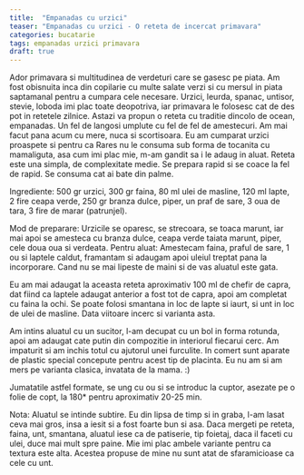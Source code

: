 ```yaml
---
title:  "Empanadas cu urzici"
teaser: "Empanadas cu urzici - O reteta de incercat primavara"
categories: bucatarie
tags: empanadas urzici primavara
draft: true
---
```


Ador primavara si multitudinea de verdeturi care se gasesc pe piata. Am fost obisnuita inca din copilarie cu multe salate verzi si cu mersul in piata saptamanal pentru a cumpara cele necesare.
Urzici, leurda, spanac, untisor, stevie, loboda imi plac toate deopotriva, iar primavara le folosesc cat de des pot in retetele zilnice.
Astazi va propun o reteta cu traditie dincolo de ocean, empanadas. Un fel de langosi umplute cu fel de fel de amestecuri. Am mai facut pana acum cu mere, nuca si scortisoara.
Eu am cumparat urzici proaspete si pentru ca Rares nu le consuma sub forma de tocanita cu mamaliguta, asa cum imi plac mie, m-am gandit sa i le adaug in aluat.
Reteta este una simpla, de complexitate medie. Se prepara rapid si se coace la fel de rapid. Se consuma cat ai bate din palme.

Ingrediente: 500 gr urzici, 300 gr faina, 80 ml ulei de masline, 120 ml lapte, 2 fire ceapa verde, 250 gr branza dulce, piper, un praf de sare, 3 oua de tara, 3 fire de marar (patrunjel).


Mod de preparare: Urzicile se oparesc, se strecoara, se toaca marunt, iar mai apoi se amesteca cu branza dulce, ceapa verde taiata marunt, piper, cele doua oua si verdeata.
Pentru aluat: Amestecam faina, praful de sare, 1 ou si laptele caldut, framantam si adaugam apoi uleiul treptat pana la incorporare. Cand nu se mai lipeste de maini si de vas aluatul este gata. 

Eu am mai adaugat la aceasta reteta aproximativ 100 ml de chefir de capra, dat fiind ca laptele adaugat anterior a fost tot de capra, apoi am completat cu faina la ochi. Se poate folosi smantana in loc de lapte si iaurt, si unt in loc de ulei de masline. Data viitoare incerc si varianta asta.

Am intins aluatul cu un sucitor, l-am decupat cu un bol in forma rotunda, apoi am adaugat cate putin din compozitie in interiorul fiecarui cerc. Am impaturit si am inchis totul cu ajutorul unei furculite. In comert sunt aparate de plastic special concepute pentru acest tip de placinta. Eu nu am si am mers pe varianta clasica, invatata de la mama. :)

Jumatatile astfel formate, se ung cu ou si se introduc la cuptor, asezate pe o folie de copt, la 180* pentru aproximativ 20-25 min.

Nota: Aluatul se intinde subtire. Eu din lipsa de timp si in graba, l-am lasat ceva mai gros, insa a iesit si a fost foarte bun si asa. Daca mergeti pe reteta, faina, unt, smantana, aluatul iese ca de patiserie, tip foietaj, daca il faceti cu ulei, duce mai mult spre paine. Mie imi plac ambele variante pentru ca textura este alta. Acestea propuse de mine nu sunt atat de sfaramicioase ca cele cu unt.
